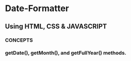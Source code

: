 # Date-Formatter
## Using HTML, CSS & JAVASCRIPT
### CONCEPTS
### getDate(), getMonth(), and getFullYear() methods.
